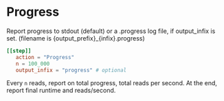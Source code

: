 
# Progress

Report progress to stdout (default) or a .progress log file,
if output_infix is set. (filename is {output_prefix}_{infix}.progress)

```toml
[[step]]
   action = "Progress"
   n = 100_000
   output_infix = "progress" # optional
```

Every `n` reads, report on total progress, total reads per second. 
At the end, report final runtime and reads/second.

